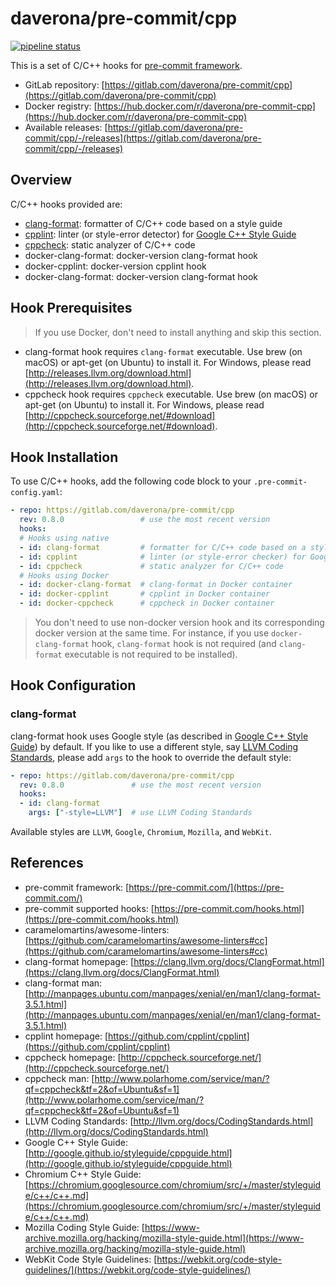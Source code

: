 # daverona/pre-commit/cpp

[![pipeline status](https://gitlab.com/daverona//pre-commit/cpp/badges/master/pipeline.svg)](https://gitlab.com/daverona/pre-commit/cpp/-/commits/master)

This is a set of C/C++ hooks for [pre-commit framework](https://pre-commit.com/).

* GitLab repository: [https://gitlab.com/daverona/pre-commit/cpp](https://gitlab.com/daverona/pre-commit/cpp)
* Docker registry: [https://hub.docker.com/r/daverona/pre-commit-cpp](https://hub.docker.com/r/daverona/pre-commit-cpp)
* Available releases: [https://gitlab.com/daverona/pre-commit/cpp/-/releases](https://gitlab.com/daverona/pre-commit/cpp/-/releases)

## Overview

C/C++ hooks provided are:

* [clang-format](https://clang.llvm.org): formatter of C/C++ code based on a
style guide
* [cpplint](https://github.com/cpplint/cpplint): linter
(or style-error detector) for
[Google C++ Style Guide](http://google.github.io/styleguide/cppguide.html)
* [cppcheck](http://cppcheck.sourceforge.net/): static analyzer of C/C++ code
* docker-clang-format: docker-version clang-format hook
* docker-cpplint: docker-version cpplint hook
* docker-clang-format: docker-version clang-format hook

## Hook Prerequisites

> If you use Docker, don't need to install anything and skip this section.

* clang-format hook requires `clang-format` executable. Use 
brew (on macOS) or apt-get (on Ubuntu) to install it. For Windows, please read
[http://releases.llvm.org/download.html](http://releases.llvm.org/download.html).
* cppcheck hook requires `cppcheck` executable. Use brew 
(on macOS) or apt-get (on Ubuntu) to install it. For Windows, please read
[http://cppcheck.sourceforge.net/#download](http://cppcheck.sourceforge.net/#download).

## Hook Installation

To use C/C++ hooks, add the following code block to your `.pre-commit-config.yaml`:

```yaml
- repo: https://gitlab.com/daverona/pre-commit/cpp
  rev: 0.8.0                 # use the most recent version
  hooks:
  # Hooks using native
  - id: clang-format         # formatter for C/C++ code based on a style guide
  - id: cpplint              # linter (or style-error checker) for Google C++ Style Guide
  - id: cppcheck             # static analyzer for C/C++ code
  # Hooks using Docker
  - id: docker-clang-format  # clang-format in Docker container
  - id: docker-cpplint       # cpplint in Docker container
  - id: docker-cppcheck      # cppcheck in Docker container
```

> You don't need to use non-docker version hook and its corresponding docker version at the same time.
> For instance, if you use `docker-clang-format` hook, `clang-format` hook is not required (and `clang-format` executable is not required to be installed).

## Hook Configuration

### clang-format

clang-format hook uses Google style (as described in 
[Google C++ Style Guide](http://google.github.io/styleguide/cppguide.html)) 
by default. If you like to use a different style, say
[LLVM Coding Standards](http://llvm.org/docs/CodingStandards.html),
please add `args` to the hook to override the default style:

```yaml
- repo: https://gitlab.com/daverona/pre-commit/cpp
  rev: 0.8.0               # use the most recent version
  hooks:
  - id: clang-format
    args: ["-style=LLVM"]  # use LLVM Coding Standards
```

Available styles are `LLVM`, `Google`, `Chromium`, `Mozilla`, and `WebKit`.

## References

* pre-commit framework: [https://pre-commit.com/](https://pre-commit.com/)
* pre-commit supported hooks: [https://pre-commit.com/hooks.html](https://pre-commit.com/hooks.html)
* caramelomartins/awesome-linters: [https://github.com/caramelomartins/awesome-linters#cc](https://github.com/caramelomartins/awesome-linters#cc)
* clang-format homepage: [https://clang.llvm.org/docs/ClangFormat.html](https://clang.llvm.org/docs/ClangFormat.html) 
* clang-format man: [http://manpages.ubuntu.com/manpages/xenial/en/man1/clang-format-3.5.1.html](http://manpages.ubuntu.com/manpages/xenial/en/man1/clang-format-3.5.1.html)
* cpplint homepage: [https://github.com/cpplint/cpplint](https://github.com/cpplint/cpplint)
* cppcheck homepage: [http://cppcheck.sourceforge.net/](http://cppcheck.sourceforge.net/)
* cppcheck man: [http://www.polarhome.com/service/man/?qf=cppcheck&tf=2&of=Ubuntu&sf=1](http://www.polarhome.com/service/man/?qf=cppcheck&tf=2&of=Ubuntu&sf=1)
* LLVM Coding Standards: [http://llvm.org/docs/CodingStandards.html](http://llvm.org/docs/CodingStandards.html)
* Google C++ Style Guide: [http://google.github.io/styleguide/cppguide.html](http://google.github.io/styleguide/cppguide.html)
* Chromium C++ Style Guide: [https://chromium.googlesource.com/chromium/src/+/master/styleguide/c++/c++.md](https://chromium.googlesource.com/chromium/src/+/master/styleguide/c++/c++.md)
* Mozilla Coding Style Guide: [https://www-archive.mozilla.org/hacking/mozilla-style-guide.html](https://www-archive.mozilla.org/hacking/mozilla-style-guide.html)
* WebKit Code Style Guidelines: [https://webkit.org/code-style-guidelines/](https://webkit.org/code-style-guidelines/)
